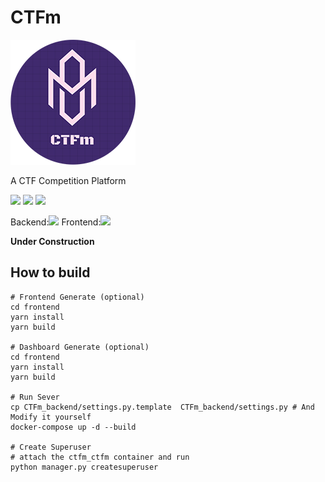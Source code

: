 # CTFm

![](/docs/assets/logo.png)

A CTF Competition Platform 

![](https://img.shields.io/badge/vuetify-2.2.11-lightgrey)
![](https://img.shields.io/github/license/ekixu/ctfm)
![](https://img.shields.io/pypi/djversions/djangorestframework)

Backend:![](https://img.shields.io/github/last-commit/EkiXu/CTFm_Backend)
Frontend:![](https://img.shields.io/github/last-commit/EkiXu/CTFm_Frontend)

**Under Construction**

## How to build

```
# Frontend Generate (optional)
cd frontend
yarn install
yarn build

# Dashboard Generate (optional)
cd frontend
yarn install
yarn build

# Run Sever
cp CTFm_backend/settings.py.template  CTFm_backend/settings.py # And Modify it yourself
docker-compose up -d --build

# Create Superuser
# attach the ctfm_ctfm container and run 
python manager.py createsuperuser
```